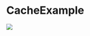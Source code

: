 # CacheExample

 <img src="https://img.shields.io/badge/Swift-3178C6?style=flat&logo=TypeScript&logoColor=white"/>
